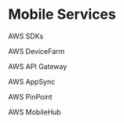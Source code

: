 # Mobile Services

AWS SDKs

AWS DeviceFarm

AWS API Gateway 

AWS AppSync

AWS PinPoint

AWS MobileHub




